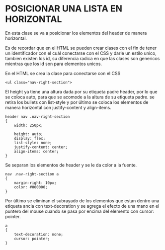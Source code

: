 # POSICIONAR UNA LISTA EN HORIZONTAL 

En esta clase se va a posicionar los elementos del header de manera horizontal.

Es de recordar que en el HTML se pueden crear clases con el fin de tener un identificador con el cuál conectarse con el CSS y darle un estilo unico, tambien existen los id, su diferencia radica en que las clases son genericos mientras que los id son para elementos unicos.

En el HTML se crea la clase para conectarse con el CSS

```
<ul class="nav-right-section">
```

El height ya tiene una altura dada por su etiqueta padre header, por lo que se coloca auto, para que se acomode a la altura de su etiqueta padre. se retira los bullets con list-style y por último se coloca los elementos de manera horizontal con justify-content y align-items.

```
header nav .nav-right-section 
{
    width: 250px;
    
    height: auto;
    display: flex;
    list-style: none;
    justify-content: center;
    align-items: center;
}
```

Se separan los elementos de header y se le da color a la fuente.

```
nav .nav-right-section a
{
    margin-right: 10px;
    color: #000000;
}
```

Por último se eliminan el subrayado de los elementos que estan dentro una etiqueta ancla con text-decoration y se agrega el efecto de una mano en el puntero del mouse cuando se pasa por encima del elemento con cursor: pointer.

```
a 
{
    text-decoration: none;
    cursor: pointer;
}
```